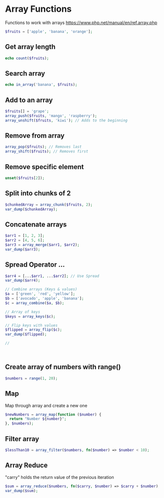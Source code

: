 #  Array Functions
Functions to work with arrays 
https://www.php.net/manual/en/ref.array.php

```php
$fruits = ['apple', 'banana', 'orange'];
```

## Get array length
```php
echo count($fruits);
```

## Search array
```php
echo in_array('banana', $fruits);
```

## Add to an array

```php
$fruits[] = 'grape';
array_push($fruits, 'mango', 'raspberry');
array_unshift($fruits, 'kiwi'); // Adds to the beginning
```

## Remove from array

```php
array_pop($fruits); // Removes last
array_shift($fruits); // Removes first
```

## Remove specific element

```php
unset($fruits[2]);
```

## Split into chunks of 2

```php
$chunkedArray = array_chunk($fruits, 2);
var_dump($chunkedArray);
```

## Concatenate arrays
```php
$arr1 = [1, 2, 3];
$arr2 = [4, 5, 6];
$arr3 = array_merge($arr1, $arr2);
var_dump($arr3);

```

## Spread Operator ...

```php
$arr4 = [...$arr1, ...$arr2]; // Use Spread
var_dump($arr4);
```


```php
// Combine arrays (Keys & values)
$a = ['green', 'red', 'yellow'];
$b = ['avocado', 'apple', 'banana'];
$c = array_combine($a, $b);

// Array of keys
$keys = array_keys($c);

// Flip keys with values
$flipped = array_flip($c);
var_dump($flipped);

// 




```

## Create array of numbers with range()
```php
$numbers = range(1, 20);
```

## Map
Map through array and create a new one
```php
$newNumbers = array_map(function ($number) {
  return "Number ${number}";
}, $numbers);
```

## Filter array
```php
$lessThan10 = array_filter($numbers, fn($number) => $number < 10);
```

## Array Reduce
"carry" holds the return value of the previous iteration
```php
$sum = array_reduce($numbers, fn($carry, $number) => $carry + $number);
var_dump($sum);
```
